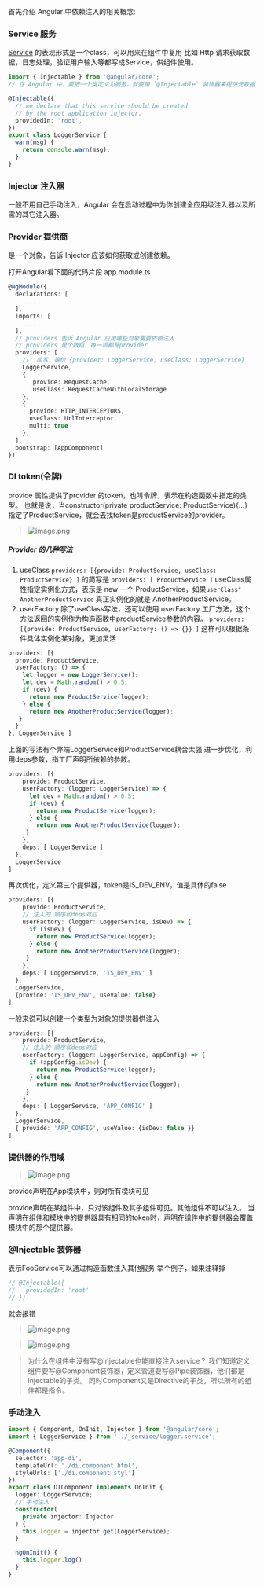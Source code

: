 首先介绍 Angular 中依赖注入的相关概念:

### Service 服务
[Service](https://angular.cn/guide/architecture-services) 的表现形式是一个class，可以用来在组件中复用
比如 Http 请求获取数据，日志处理，验证用户输入等都写成Service，供组件使用。

```typescript
import { Injectable } from '@angular/core';
// 在 Angular 中，要把一个类定义为服务，就要用 `@Injectable` 装饰器来提供元数据

@Injectable({
  // we declare that this service should be created
  // by the root application injector.
  providedIn: 'root',
})
export class LoggerService {
  warn(msg) { 
    return console.warn(msg); 
  }
}

```
### Injector 注入器
一般不用自己手动注入，Angular 会在启动过程中为你创建全应用级注入器以及所需的其它注入器。

### Provider 提供商
是一个对象，告诉 Injector 应该如何获取或创建依赖。

打开Angular看下面的代码片段 app.module.ts
```typescript
@NgModule({
  declarations: [
    ....
  ],
  imports: [
    ....
  ],
  // providers 告诉 Angular 应用哪些对象需要依赖注入
  // providers 是个数组，每一项都是provider
  providers: [
    //  简写，等价 {provider: LoggerService, useClass: LoggerService}
    LoggerService,
    { 
       provide: RequestCache, 
       useClass: RequestCacheWithLocalStorage 
    },
    {
      provide: HTTP_INTERCEPTORS,
      useClass: UrlInterceptor,
      multi: true
    },
  ],
  bootstrap: [AppComponent]
})
```

### DI token(令牌)
provide 属性提供了provider 的token，也叫令牌，表示在构造函数中指定的类型。
也就是说，当constructor(private productService: ProductService){...} 指定了ProductService，就会去找token是productService的provider。

> ![image.png](https://hexo-blog.pek3b.qingstor.com/upload_images/71414-e0c7e676cf107d65.png?imageMogr2/auto-orient/strip%7CimageView2/2/w/1240)

##### Provider 的几种写法
1.  useClass
 `providers: [{provide: ProductService, useClass: ProductService} ]`
的简写是
`providers: [ ProductService ]`
useClass属性指定实例化方式，表示是 new 一个 ProductService，如果`userClass" AnotherProductService` 真正实例化的就是 AnotherProductService。
2. userFactory
除了useClass写法，还可以使用 userFactory 工厂方法，这个方法返回的实例作为构造函数中productService参数的内容。
`providers: [{provide: ProductService, userFactory: () => {}} ]`
这样可以根据条件具体实例化某对象，更加灵活
```typescript
providers: [{
  provide: ProductService, 
  userFactory: () => {
    let logger = new LoggerService();
    let dev = Math.random() > 0.5;
    if (dev) {
      return new ProductService(logger);
    } else {
      return new AnotherProductService(logger);
   }
  }
}, LoggerService ]
```
上面的写法有个弊端LoggerService和ProductService耦合太强
进一步优化，利用deps参数，指工厂声明所依赖的参数。
```typescript
providers: [{
    provide: ProductService, 
    userFactory: (logger: LoggerService) => {
      let dev = Math.random() > 0.5;
      if (dev) {
        return new ProductService(logger);
      } else {
        return new AnotherProductService(logger);
     }
    },
    deps: [ LoggerService ]
  }, 
  LoggerService
]
```
再次优化，定义第三个提供器，token是IS_DEV_ENV，值是具体的false
```typescript
providers: [{
    provide: ProductService, 
    // 注入的 顺序和deps对应
    userFactory: (logger: LoggerService, isDev) => {
      if (isDev) {
        return new ProductService(logger);
      } else {
        return new AnotherProductService(logger);
     }
    },
    deps: [ LoggerService, 'IS_DEV_ENV' ]
  }, 
  LoggerService,
  {provide: 'IS_DEV_ENV', useValue: false}
]
```
一般来说可以创建一个类型为对象的提供器供注入
```typescript
providers: [{
    provide: ProductService, 
    // 注入的 顺序和deps对应
    userFactory: (logger: LoggerService, appConfig) => {
      if (appConfig.isDev) {
        return new ProductService(logger);
      } else {
        return new AnotherProductService(logger);
     }
    },
    deps: [ LoggerService, 'APP_CONFIG' ]
  }, 
  LoggerService,
  { provide: 'APP_CONFIG', useValue: {isDev: false }}
]
```

### 提供器的作用域

> ![image.png](https://hexo-blog.pek3b.qingstor.com/upload_images/71414-a37ba3f3dfbed696.png?imageMogr2/auto-orient/strip%7CimageView2/2/w/1240)

provide声明在App模块中，则对所有模块可见

provide声明在某组件中，只对该组件及其子组件可见。其他组件不可以注入。
当声明在组件和模块中的提供器具有相同的token时，声明在组件中的提供器会覆盖模块中的那个提供器。

### @Injectable 装饰器
表示FooService可以通过构造函数注入其他服务
举个例子，如果注释掉
```typescript
// @Injectable({
//   providedIn: 'root'
// })
```
就会报错
> ![image.png](https://hexo-blog.pek3b.qingstor.com/upload_images/71414-4f119ed6952a8c3b.png?imageMogr2/auto-orient/strip%7CimageView2/2/w/1240)

> ![image.png](https://hexo-blog.pek3b.qingstor.com/upload_images/71414-8315605b71ca31e6.png?imageMogr2/auto-orient/strip%7CimageView2/2/w/1240)

> 为什么在组件中没有写@Injectable也能直接注入service？
我们知道定义组件要写@Component装饰器，定义管道要写@Pipe装饰器，他们都是Injectable的子类。
同时Component又是Directive的子类，所以所有的组件都是指令。

### 手动注入
```typescript
import { Component, OnInit, Injector } from '@angular/core';
import { LoggerService } from '../_service/logger.service';

@Component({
  selector: 'app-di',
  templateUrl: './di.component.html',
  styleUrls: ['./di.component.styl']
})
export class DIComponent implements OnInit {
  logger: LoggerService;
  // 手动注入
  constructor(
    private injector: Injector
  ) {
    this.logger = injector.get(LoggerService);
  }

  ngOnInit() {
    this.logger.log()
  }
}

```
